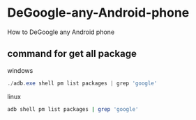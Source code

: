 # DeGoogle-any-Android-phone
How to DeGoogle any Android phone

## command for get all package
windows
```ps1
./adb.exe shell pm list packages | grep 'google'
```
linux
```sh
adb shell pm list packages | grep 'google'
```

